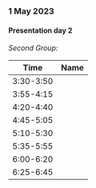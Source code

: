 ### 1 May 2023
#### Presentation day 2

*Second Group:*

|Time|Name|
|--|--|
|3:30-3:50||
|3:55-4:15||
|4:20-4:40||
|4:45-5:05||
|5:10-5:30||
|5:35-5:55||
|6:00-6:20||
|6:25-6:45||
